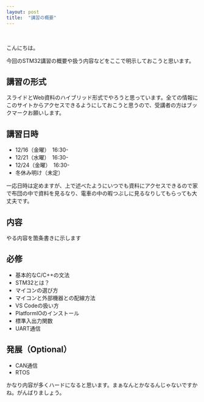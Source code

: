 ```yaml
---
layout: post
title:  "講習の概要"
---
```

<br>

こんにちは。

今回のSTM32講習の概要や扱う内容などをここで明示しておこうと思います。

## 講習の形式

スライドとWeb資料のハイブリッド形式でやろうと思っています。全ての情報にこのサイトからアクセスできるようにしておこうと思うので、受講者の方はブックマークお願いします。

## 講習日時

- 12/16（金曜）　16:30-
- 12/21（水曜）　16:30-
- 12/24（金曜）　16:30-
- 冬休み明け（未定）

一応日時は定めますが、上で述べたようにいつでも資料にアクセスできるので家で布団の中で資料を見るなり、電車の中の暇つぶしに見るなりしてもらっても大丈夫です。

## 内容

やる内容を箇条書きに示します

## 必修

- 基本的なC/C++の文法
- STM32とは？
- マイコンの選び方
- マイコンと外部機器との配線方法
- VS Codeの扱い方
- PlatformIOのインストール
- 標準入出力関数
- UART通信

## 発展（Optional）

- CAN通信
- RTOS

かなり内容が多くハードになると思います。まぁなんとかなるんじゃないですかね。がんばりましょう。
